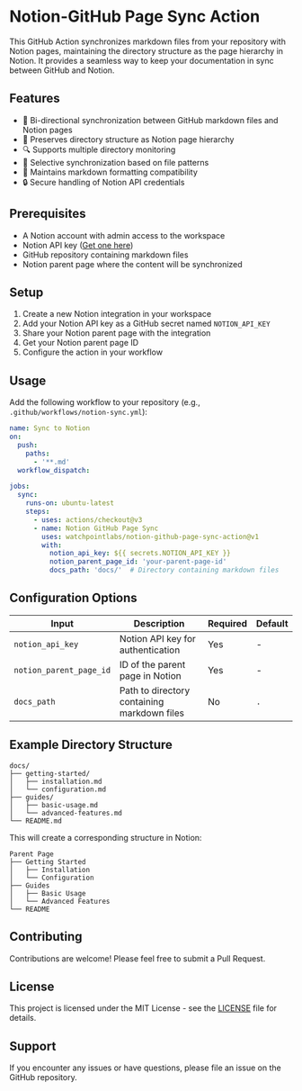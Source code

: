# Notion-GitHub Page Sync Action

This GitHub Action synchronizes markdown files from your repository with Notion pages, maintaining the directory structure as the page hierarchy in Notion. It provides a seamless way to keep your documentation in sync between GitHub and Notion.

## Features

- 🔄 Bi-directional synchronization between GitHub markdown files and Notion pages
- 📁 Preserves directory structure as Notion page hierarchy
- 🔍 Supports multiple directory monitoring
- 🎯 Selective synchronization based on file patterns
- 📝 Maintains markdown formatting compatibility
- 🔒 Secure handling of Notion API credentials

## Prerequisites

- A Notion account with admin access to the workspace
- Notion API key ([Get one here](https://www.notion.so/my-integrations))
- GitHub repository containing markdown files
- Notion parent page where the content will be synchronized

## Setup

1. Create a new Notion integration in your workspace
2. Add your Notion API key as a GitHub secret named `NOTION_API_KEY`
3. Share your Notion parent page with the integration
4. Get your Notion parent page ID
5. Configure the action in your workflow

## Usage

Add the following workflow to your repository (e.g., `.github/workflows/notion-sync.yml`):

```yaml
name: Sync to Notion
on:
  push:
    paths:
      - '**.md'
  workflow_dispatch:

jobs:
  sync:
    runs-on: ubuntu-latest
    steps:
      - uses: actions/checkout@v3
      - name: Notion GitHub Page Sync
        uses: watchpointlabs/notion-github-page-sync-action@v1
        with:
          notion_api_key: ${{ secrets.NOTION_API_KEY }}
          notion_parent_page_id: 'your-parent-page-id'
          docs_path: 'docs/'  # Directory containing markdown files
```

## Configuration Options

| Input | Description | Required | Default |
|-------|-------------|----------|---------|
| `notion_api_key` | Notion API key for authentication | Yes | - |
| `notion_parent_page_id` | ID of the parent page in Notion | Yes | - |
| `docs_path` | Path to directory containing markdown files | No | `.` |

## Example Directory Structure

```
docs/
├── getting-started/
│   ├── installation.md
│   └── configuration.md
├── guides/
│   ├── basic-usage.md
│   └── advanced-features.md
└── README.md
```

This will create a corresponding structure in Notion:

```
Parent Page
├── Getting Started
│   ├── Installation
│   └── Configuration
├── Guides
│   ├── Basic Usage
│   └── Advanced Features
└── README
```

## Contributing

Contributions are welcome! Please feel free to submit a Pull Request.

## License

This project is licensed under the MIT License - see the [LICENSE](LICENSE) file for details.

## Support

If you encounter any issues or have questions, please file an issue on the GitHub repository. 